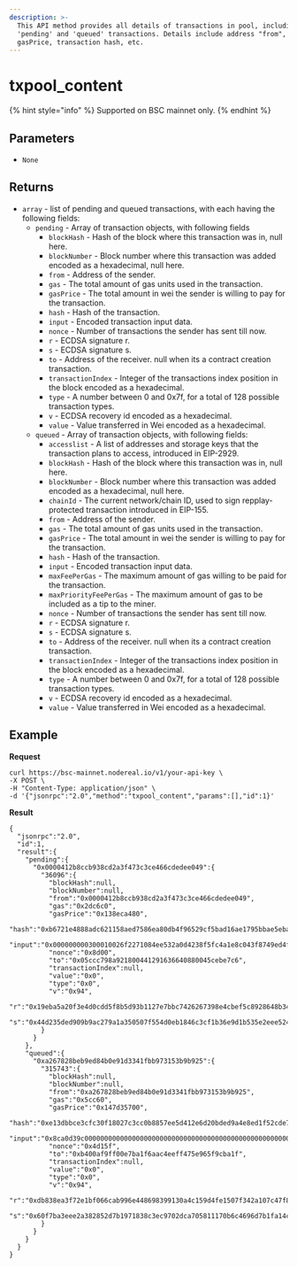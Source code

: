 ```yaml
---
description: >-
  This API method provides all details of transactions in pool, including
  'pending' and 'queued' transactions. Details include address "from", gas,
  gasPrice, transaction hash, etc.
---
```


# txpool\_content

{% hint style="info" %}
Supported on BSC mainnet only.
{% endhint %}

## Parameters

* `None`

## Returns

* `array` - list of pending and queued transactions, with each having the following fields:
  * `pending` - Array of transaction objects, with following fields
    * `blockHash` - Hash of the block where this transaction was in, null here.
    * `blockNumber` - Block number where this transaction was added encoded as a hexadecimal, null here.
    * `from` - Address of the sender.
    * `gas` - The total amount of gas units used in the transaction.
    * `gasPrice` - The total amount in wei the sender is willing to pay for the transaction.
    * `hash` - Hash of the transaction.
    * `input` - Encoded transaction input data.
    * `nonce` - Number of transactions the sender has sent till now.
    * `r` - ECDSA signature r.
    * `s` - ECDSA signature s.
    * `to` - Address of the receiver. null when its a contract creation transaction.
    * `transactionIndex` - Integer of the transactions index position in the block encoded as a hexadecimal.
    * `type` - A number between 0 and 0x7f, for a total of 128 possible transaction types.
    * `v` - ECDSA recovery id encoded as a hexadecimal.
    * `value` - Value transferred in Wei encoded as a hexadecimal.
  * `queued`  - Array of transaction objects, with following fields:
    * `accesslist` - A list of addresses and storage keys that the transaction plans to access, introduced in EIP-2929.
    * `blockHash` - Hash of the block where this transaction was in, null here.
    * `blockNumber` - Block number where this transaction was added encoded as a hexadecimal, null here.
    * `chainId` - The current network/chain ID, used to sign repplay-protected transaction introduced in EIP-155.
    * `from` - Address of the sender.
    * `gas` - The total amount of gas units used in the transaction.
    * `gasPrice` - The total amount in wei the sender is willing to pay for the transaction.
    * `hash` - Hash of the transaction.
    * `input` - Encoded transaction input data.
    * `maxFeePerGas` - The maximum amount of gas willing to be paid for the transaction.
    * `maxPriorityFeePerGas` - The maximum amount of gas to be included as a tip to the miner.
    * `nonce` - Number of transactions the sender has sent till now.
    * `r` - ECDSA signature r.
    * `s` - ECDSA signature s.
    * `to` - Address of the receiver. null when its a contract creation transaction.
    * `transactionIndex` - Integer of the transactions index position in the block encoded as a hexadecimal.
    * `type` - A number between 0 and 0x7f, for a total of 128 possible transaction types.
    * `v` - ECDSA recovery id encoded as a hexadecimal.
    * `value` - Value transferred in Wei encoded as a hexadecimal.

## Example

**Request**

```
curl https://bsc-mainnet.nodereal.io/v1/your-api-key \
-X POST \
-H "Content-Type: application/json" \
-d '{"jsonrpc":"2.0","method":"txpool_content","params":[],"id":1}'
```

**Result**

```
{
  "jsonrpc":"2.0",
  "id":1,
  "result":{
    "pending":{
      "0x0000412b8ccb938cd2a3f473c3ce466cdedee049":{
        "36096":{
          "blockHash":null,
          "blockNumber":null,
          "from":"0x0000412b8ccb938cd2a3f473c3ce466cdedee049",
          "gas":"0x2dc6c0",
          "gasPrice":"0x138eca480",
          "hash":"0xb6721e4888adc621158aed7586ea80db4f96529cf5bad16ae1795bbae5eba9a3",
          "input":"0x000000000300010026f2271084ee532a0d4238f5fc4a1e8c043f8749ed4f274dbb4cdb9cbd36b01bd1cbaebf2de08d9173bc095c05000100022710f2b9155e3c9756a18ef6572",
          "nonce":"0x8d00",
          "to":"0x05ccc798a921800441291636640880045cebe7c6",
          "transactionIndex":null,
          "value":"0x0",
          "type":"0x0",
          "v":"0x94",
          "r":"0x19eba5a20f3e4d0cdd5f8b5d93b1127e7bbc7426267398e4cbef5c8928648b34",
          "s":"0x44d235ded909b9ac279a1a350507f554d0eb1846c3cf1b36e9d1b535e2eee524"
        }
      }
    },
    "queued":{
      "0xa267828beb9ed84b0e91d3341fbb973153b9b925":{
        "315743":{
          "blockHash":null,
          "blockNumber":null,
          "from":"0xa267828beb9ed84b0e91d3341fbb973153b9b925",
          "gas":"0x5cc60",
          "gasPrice":"0x147d35700",
          "hash":"0xe13dbbce3cfc30f18027c3cc0b8857ee5d412e6d20bded9a4e8ed1f52cde747d",
          "input":"0x8ca0d39c00000000000000000000000000000000000000000000000000000000000000c00000000000000000000000000000000000",
          "nonce":"0x4d15f",
          "to":"0xb400af9ff00e7ba1f6aac4eeff475e965f9cba1f",
          "transactionIndex":null,
          "value":"0x0",
          "type":"0x0",
          "v":"0x94",
          "r":"0xdb838ea3f72e1bf066cab996e448698399130a4c159d4fe1507f342a107c47f8",
          "s":"0x60f7ba3eee2a382852d7b1971838c3ec9702dca705811170b6c4696d7b1fa14c"
        }
      }
    }
  }
}
```
